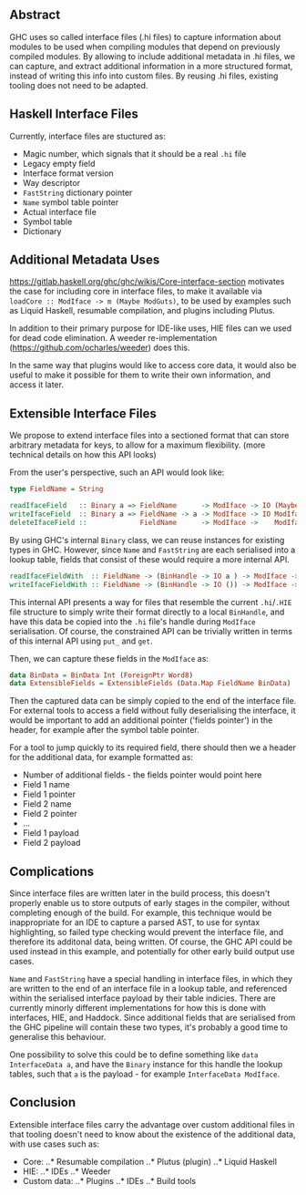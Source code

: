 ## Abstract

GHC uses so called interface files (.hi files) to capture information about modules
to be used when compiling modules that depend on previously compiled modules.
By allowing to include additional metadata in .hi files, we can capture, and extract
additional information in a more structured format, instead of writing this info into
custom files. By reusing .hi files, existing tooling does not need to be adapted.

## Haskell Interface Files

Currently, interface files are stuctured as:
* Magic number, which signals that it should be a real `.hi` file
* Legacy empty field
* Interface format version
* Way descriptor
* `FastString` dictionary pointer
* `Name` symbol table pointer
* Actual interface file
* Symbol table
* Dictionary

## Additional Metadata Uses

https://gitlab.haskell.org/ghc/ghc/wikis/Core-interface-section motivates the case for including core in interface files, to make it available via `loadCore :: ModIface -> m (Maybe ModGuts)`, to be used by examples such as Liquid Haskell, resumable compilation, and plugins including Plutus.

In addition to their primary purpose for IDE-like uses, HIE files can we used for dead code elimination. A weeder re-implementation (https://github.com/ocharles/weeder) does this.

In the same way that plugins would like to access core data, it would also be useful to make it possible for them to write their own information, and access it later.

## Extensible Interface Files

We propose to extend interface files into a sectioned format that can store arbitrary
metadata for keys, to allow for a maximum flexibility.
(more technical details on how this API looks)

From the user's perspective, such an API would look like:
```haskell
type FieldName = String

readIfaceField   :: Binary a => FieldName      -> ModIface -> IO (Maybe a)
writeIfaceField  :: Binary a => FieldName -> a -> ModIface -> IO ModIface
deleteIfaceField ::             FieldName      -> ModIface ->    ModIface
```

By using GHC's internal `Binary` class, we can reuse instances for existing types in GHC. However, since `Name` and `FastString` are each serialised into a lookup table, fields that consist of these would require a more internal API.

```haskell
readIfaceFieldWith  :: FieldName -> (BinHandle -> IO a ) -> ModIface -> IO (Maybe a)
writeIfaceFieldWith :: FieldName -> (BinHandle -> IO ()) -> ModIface -> IO ModIface
```

This internal API presents a way for files that resemble the current `.hi`/`.HIE` file structure to simply write their format directly to a local `BinHandle`, and have this data be copied into the `.hi` file's handle during `ModIface` serialisation. Of course, the constrained API can be trivially written in terms of this internal API using `put_` and `get`.

Then, we can capture these fields in the `ModIface` as:

```haskell
data BinData = BinData Int (ForeignPtr Word8)
data ExtensibleFields = ExtensibleFields (Data.Map FieldName BinData)
```

Then the captured data can be simply copied to the end of the interface file. For external tools to access a field without fully deserialising the interface, it would be important to add an additional pointer ('fields pointer') in the header, for example after the symbol table pointer.

For a tool to jump quickly to its required field, there should then we a header for the additional data, for example formatted as:

* Number of additional fields - the fields pointer would point here
* Field 1 name
* Field 1 pointer
* Field 2 name
* Field 2 pointer
* ...
* Field 1 payload
* Field 2 payload

## Complications

Since interface files are written later in the build process, this doesn't properly enable us to store outputs of early stages in the compiler, without completing enough of the build. For example, this technique would be inappropriate for an IDE to capture a parsed AST, to use for syntax highlighting, so failed type checking would prevent the interface file, and therefore its additonal data, being written. Of course, the GHC API could be used instead in this example, and potentially for other early build output use cases.

`Name` and `FastString` have a special handling in interface files, in which they are written to the end of an interface file in a lookup table, and referenced within the serialised interface payload by their table indicies. There are currently minorly different implementations for how this is done with interfaces, HIE, and Haddock. Since additional fields that are serialised from the GHC pipeline will contain these two types, it's probably a good time to generalise this behaviour.

One possibility to solve this could be to define something like `data InterfaceData a`, and have the `Binary` instance for this handle the lookup tables, such that `a` is the payload - for example `InterfaceData ModIface`.

## Conclusion

Extensible interface files carry the advantage over custom additional files in that tooling doesn't need to know about the existence of the additional data, with use cases such as:
* Core:
..* Resumable compilation
..* Plutus (plugin)
..* Liquid Haskell
* HIE:
..* IDEs
..* Weeder
* Custom data:
..* Plugins
..* IDEs
..* Build tools
